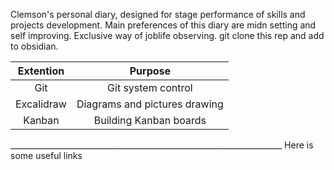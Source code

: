 Clemson's personal diary, designed for stage performance of skills and projects development. Main preferences of this diary are midn setting and self improving. Exclusive way of joblife observing.
git clone this rep and add to obsidian.
<table>
    <thead>
        <tr>
            <th align="center">Extention</th>
            <th align="center">Purpose</th>
        </tr>
    </thead>
    <tbody>
            <tr>
            <td align="center">Git</td>
            <td align="center">Git system control</td>
        </tr>
        <tr>
            <td align="center">Excalidraw</td>
            <td align="center">Diagrams and pictures drawing</td>
        </tr>
        <tr>
            <td align="center">Kanban</td>
            <td align="center">Building Kanban boards</td>
        </tr>
    </tbody>
</table>
____________________________________________________________________
Here is some useful links